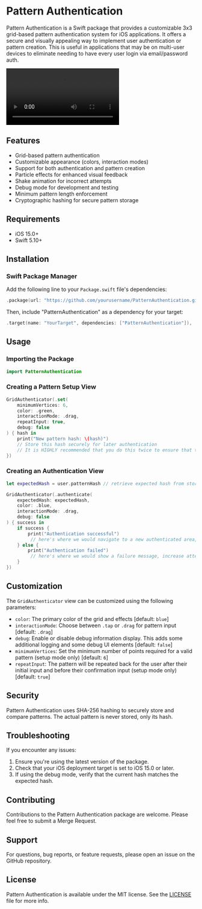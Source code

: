 # Pattern Authentication

Pattern Authentication is a Swift package that provides a customizable 3x3 grid-based pattern authentication system for iOS applications. It offers a secure and visually appealing way to implement user authentication or pattern creation. This is useful in applications that may be on multi-user devices to eliminate needing to have every user login via email/password auth.

![](Images/PatternAuthenticationDemo.mp4)

## Features

- Grid-based pattern authentication
- Customizable appearance (colors, interaction modes)
- Support for both authentication and pattern creation
- Particle effects for enhanced visual feedback
- Shake animation for incorrect attempts
- Debug mode for development and testing
- Minimum pattern length enforcement
- Cryptographic hashing for secure pattern storage

## Requirements

- iOS 15.0+
- Swift 5.10+

## Installation

### Swift Package Manager

Add the following line to your `Package.swift` file's dependencies:

```swift
.package(url: "https://github.com/yourusername/PatternAuthentication.git", from: "1.0.0")
```

Then, include "PatternAuthentication" as a dependency for your target:

```swift
.target(name: "YourTarget", dependencies: ["PatternAuthentication"]),
```

## Usage

### Importing the Package

```swift
import PatternAuthentication
```

### Creating a Pattern Setup View

```swift
GridAuthenticator(.set(
    minimumVertices: 6,
    color: .green,
    interactionMode: .drag,
    repeatInput: true,
    debug: false
) { hash in
    print("New pattern hash: \(hash)")
    // Store this hash securely for later authentication
    // It is HIGHLY recommended that you do this twice to ensure that the pattern is correctly input before saving. Since patterns are hashed for security, there is no way to retrieve the pattern after creation
})
```

### Creating an Authentication View

```swift
let expectedHash = user.patternHash // retrieve expected hash from storage

GridAuthenticator(.authenticate(
    expectedHash: expectedHash,
    color: .blue,
    interactionMode: .drag,
    debug: false
) { success in
    if success {
        print("Authentication successful")
         // here's where we would navigate to a new authenticated area, show a success animation, etc
    } else {
        print("Authentication failed")
         // here's where we would show a failure message, increase attempt counts, etc
    }
})
```

## Customization

The `GridAuthenticator` view can be customized using the following parameters:

- `color`: The primary color of the grid and effects [default: `blue`]
- `interactionMode`: Choose between `.tap` or `.drag` for pattern input [default: `.drag`]
- `debug`: Enable or disable debug information display. This adds some additional logging and some debug UI elements [default: `false`]
- `minimumVertices`: Set the minimum number of points required for a valid pattern (setup mode only) [default: `6`]
- `repeatInput`: The pattern will be repeated back for the user after their initial input and before their confirmation input (setup mode only) [default: `true`]

## Security

Pattern Authentication uses SHA-256 hashing to securely store and compare patterns. The actual pattern is never stored, only its hash.

## Troubleshooting

If you encounter any issues:

1. Ensure you're using the latest version of the package.
2. Check that your iOS deployment target is set to iOS 15.0 or later.
3. If using the debug mode, verify that the current hash matches the expected hash.

## Contributing

Contributions to the Pattern Authentication package are welcome. Please feel free to submit a Merge Request.

## Support

For questions, bug reports, or feature requests, please open an issue on the GitHub repository.

## License

Pattern Authentication is available under the MIT license. See the [LICENSE](LICENSE) file for more info.
